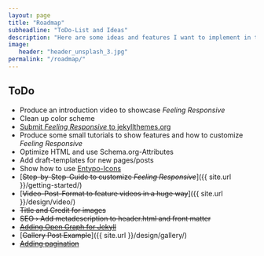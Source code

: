```yaml
---
layout: page
title: "Roadmap"
subheadline: "ToDo-List and Ideas"
description: "Here are some ideas and features I want to implement in the future."
image:
   header: "header_unsplash_3.jpg"
permalink: "/roadmap/"
---
```


## ToDo

* Produce an introduction video to showcase *Feeling Responsive*
* Clean up color scheme
* [Submit *Feeling Responsive* to jekyllthemes.org](http://jekyllthemes.org/)
* Produce some small tutorials to show features and how to customize *Feeling Responsive*
* Optimize HTML and use Schema.org-Attributes
* Add draft-templates for new pages/posts
* Show how to use [Entypo-Icons](http://entypo.com)
* [<s>Step-by-Step-Guide to customize *Feeling Responsive*</s>]({{ site.url }}/getting-started/)
* [<s>Video-Post-Format to feature videos in a huge way</s>]({{ site.url }}/design/video/)
* <s>Title and Credit for images</s>
* <s>SEO › Add metadescription to header.html and front matter</s>
* [<s>Adding Open Graph for Jekyll</s>](https://gist.github.com/pathawks/1406355)
* [<s>Gallery Post Example</s>]({{ site.url }}/design/gallery/)
* [<s>Adding pagination</s>](http://jekyllrb.com/docs/pagination/)